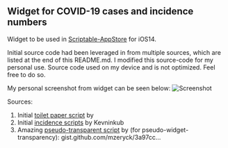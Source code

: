 ## Widget for COVID-19 cases and incidence numbers ##

Widget to be used in [Scriptable-AppStore](https://t.co/XuruULlFCb?amp=1 "Scriptable-AppStore") for iOS14.

Initial source code had been leveraged in from multiple sources, which are listed at the end of this README.md. I modified this source-code for my personal use. Source code used on my device and is not optimized. Feel free to do so.
 
My personal screenshot from widget can be seen below:
![Screenshot](https://github.com/thewaytozion/widgets/blob/main/img/ScreenShot-Covid-Widget.jpg "Screenshot")

Sources:

1. Initial [toilet paper script](https://gist.github.com/marco79cgn/23ce08fd8711ee893a3be12d4543f2d2 "toilet paper script") by
2. Initial [incidence scripts](https://gist.github.com/kevinkub/46caebfebc7e26be63403a7f0587f664 "incidence scripts") by Kevninkub
3. Amazing [pseudo-transparent script](https://gist.github.com/mzeryck/3a97ccd1e059b3afa3c6666d27a496c9#gistcomment-3468585 "pseudo-transparent script") by
(for pseudo-widget-transparency):
gist.github.com/mzeryck/3a97cc…




